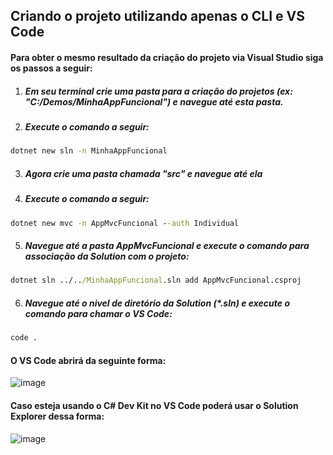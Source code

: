 ## Criando o projeto utilizando apenas o CLI e VS Code

#### Para obter o mesmo resultado da criação do projeto via Visual Studio siga os passos a seguir:

1) ##### Em seu terminal crie uma pasta para a criação do projetos (ex: "C:/Demos/MinhaAppFuncional") e navegue até esta pasta.
2) ##### Execute o comando a seguir:

```cmd
dotnet new sln -n MinhaAppFuncional
```

3) ##### Agora crie uma pasta chamada "src" e navegue até ela
4) ##### Execute o comando a seguir:

```cmd
dotnet new mvc -n AppMvcFuncional --auth Individual
```
5) ##### Navegue até a pasta AppMvcFuncional e execute o comando para associação da Solution com o projeto:

```cmd
dotnet sln ../../MinhaAppFuncional.sln add AppMvcFuncional.csproj
```

6) ##### Navegue até o nivel de diretório da Solution (*.sln) e execute o comando para chamar o VS Code:

```cmd
code . 
```

#### O VS Code abrirá da seguinte forma:
![image](https://github.com/team-desenvolvedor-io/curso-mvc-core/assets/5068797/978de9a0-a2db-4121-aa73-c8144289f730)

#### Caso esteja usando o C# Dev Kit no VS Code poderá usar o Solution Explorer dessa forma:
![image](https://github.com/team-desenvolvedor-io/curso-mvc-core/assets/5068797/f16a3a31-851e-4170-aa65-571112417dbc)




